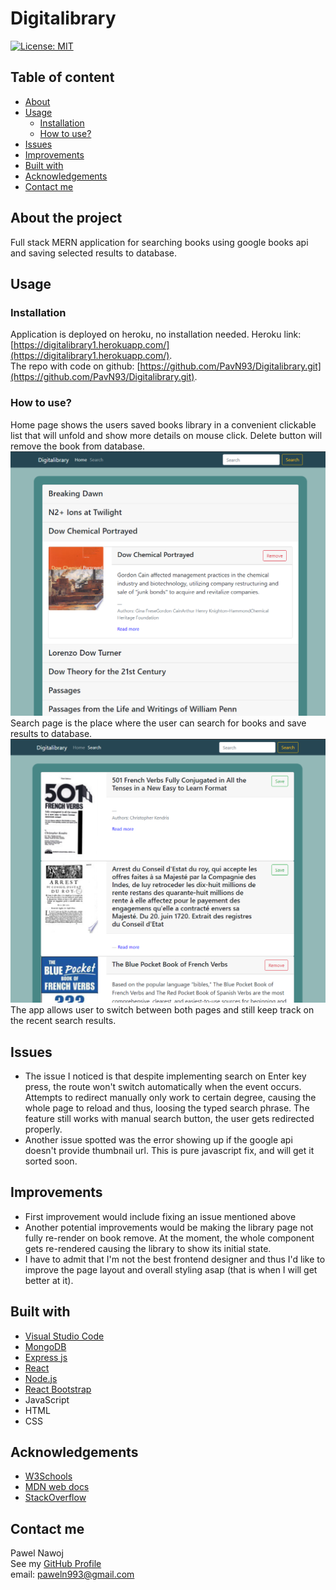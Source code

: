 # Digitalibrary
[![License: MIT](https://img.shields.io/badge/License-MIT-yellow.svg)](https://opensource.org/licenses/MIT)
## Table of content
* [About](#about-the-project)
* [Usage](#usage)
  * [Installation](#Installation)
  * [How to use?](#how-to-use)
* [Issues](#issues)
* [Improvements](#improvements)
* [Built with](#built-with)
* [Acknowledgements](#Acknowledgements)
* [Contact me](#contact-me)
## About the project
Full stack MERN application for searching books using google books api and saving selected results to database. 
## Usage  
### Installation   
Application is deployed on heroku, no installation needed.
Heroku link: [https://digitalibrary1.herokuapp.com/](https://digitalibrary1.herokuapp.com/).    
The repo with code on github: [https://github.com/PavN93/Digitalibrary.git](https://github.com/PavN93/Digitalibrary.git).
### How to use?    
Home page shows the users saved books library in a convenient clickable list that will unfold and show more details on mouse click. Delete button will remove the book from database.    
![screenshot1](./assets/Screenshot-1.png)    
Search page is the place where the user can search for books and save results to database.    
![screenshot1](./assets/Screenshot-2.png)    
The app allows user to switch between both pages and still keep track on the recent search results.     
## Issues    
* The issue I noticed is that despite implementing search on Enter key press, the route won't switch automatically when the event occurs. Attempts to redirect manually only work to certain degree, causing the whole page to reload and thus, loosing the typed search phrase. The feature still works with manual search button, the user gets redirected properly.      
* Another issue spotted was the error showing up if the google api doesn't provide thumbnail url. This is pure javascript fix, and will get it sorted soon.    
## Improvements    
* First improvement would include fixing an issue mentioned above    
* Another potential improvements would be making the library page not fully re-render on book remove. At the moment, the whole component gets re-rendered causing the library to show its initial state.     
* I have to admit that I'm not the best frontend designer and thus I'd like to improve the page layout and overall styling asap (that is when I will get better at it).    
## Built with
* [Visual Studio Code](https://code.visualstudio.com/)
* [MongoDB](https://www.mongodb.com/)
* [Express js](https://expressjs.com/)
* [React](https://reactjs.org/)
* [Node.js](https://nodejs.org/en/)
* [React Bootstrap](https://react-bootstrap.netlify.app/)
* JavaScript
* HTML
* CSS
## Acknowledgements
* [W3Schools](https://www.w3schools.com/)
* [MDN web docs](https://developer.mozilla.org/en-US/)
* [StackOverflow](https://stackoverflow.com/)
## Contact me
Pawel Nawoj  
See my [GitHub Profile](https://github.com/PavN93)    
email: paweln993@gmail.com

